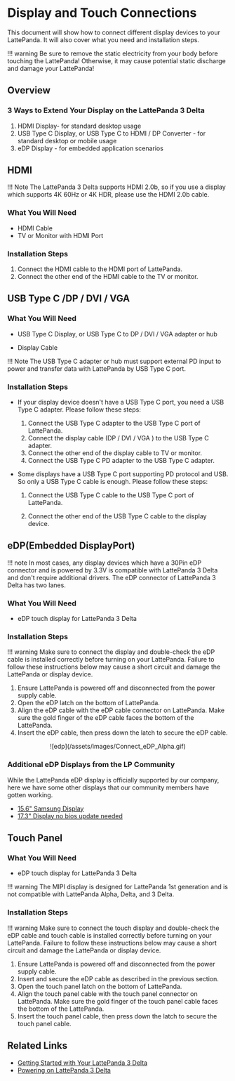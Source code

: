 # Display and Touch Connections

This document will show how to connect different display devices to your LattePanda. It will also cover what you need and installation steps.

!!! warning
    Be sure to remove the static electricity from your body before touching the LattePanda! Otherwise, it may cause potential static discharge and damage your LattePanda! 

## Overview

### 3 Ways to Extend Your Display on the LattePanda 3 Delta

1. HDMI Display- for standard desktop usage
2. USB Type C Display, or USB Type C to HDMI / DP Converter - for standard desktop or mobile usage
4. eDP Display - for embedded application scenarios

## HDMI

!!! Note
    The LattePanda 3 Delta supports HDMI 2.0b, so if you use a display which supports 4K 60Hz or 4K HDR, please use the HDMI 2.0b cable.

### What You Will Need

* HDMI Cable
* TV or Monitor with HDMI Port

### Installation Steps

1. Connect the HDMI cable to the HDMI port of LattePanda.
2. Connect the other end of the HDMI cable to the TV or monitor.



## USB Type C /DP / DVI / VGA

### What You Will Need

* USB Type C Display, or USB Type C to DP / DVI / VGA adapter or hub

* Display Cable

!!! Note
    The USB Type C adapter or hub must support external PD input to power and transfer data with LattePanda by USB Type C port.

### Installation Steps

* If your display device doesn't have a USB Type C port, you need a USB Type C adapter. Please follow these steps:

	1. Connect the USB Type C adapter to the USB Type C port of LattePanda.
	2. Connect the display cable (DP / DVI / VGA ) to the USB Type C adapter.
	3. Connect the other end of the display cable to TV or monitor.
	4. Connect the USB Type C PD adapter to the USB Type C adapter.

* Some displays have a USB Type C port supporting PD protocol and USB. So only a USB Type C cable is enough. Please follow these steps:

	1. Connect the USB Type C cable to the USB Type C port of LattePanda.
	
	2. Connect the other end of the USB Type C cable to the display device.
	
	   
	


## eDP(Embedded DisplayPort)

!!! note 
     In most cases, any display devices which have a 30Pin eDP connector and is powered by 3.3V is compatible with LattePanda 3 Delta and don't require additional drivers. The eDP connector of LattePanda 3 Delta has two lanes.

### What You Will Need

* eDP touch display for LattePanda 3 Delta

### Installation Steps

!!! warning
    Make sure to connect the display and double-check the eDP cable is installed correctly before turning on your LattePanda. Failure to follow these instructions below may cause a short circuit and damage the LattePanda or display device. 

1. Ensure LattePanda is powered off and disconnected from the power supply cable.
2. Open the eDP latch on the bottom of LattePanda.
3. Align the eDP cable with the eDP cable connector on LattePanda. Make sure the gold finger of the eDP cable faces the bottom of the LattePanda.
4. Insert the eDP cable, then press down the latch to secure the eDP cable.

<center>![edp](/assets/images/Connect_eDP_Alpha.gif)</center>

### Additional eDP Displays from the LP Community

While the LattePanda eDP display is officially supported by our company, here we have some other displays that our community members have gotten working.

* [15.6" Samsung Display](http://www.lattepanda.com/topic-p25460.html)
* [17.3" Display no bios update needed](https://www.lattepanda.com/topic-f23t17107.html?start=11)

## Touch Panel

### What You Will Need

* eDP touch display for LattePanda 3 Delta

!!! warning
    The MIPI display is designed for LattePanda 1st generation and is not compatible with LattePanda Alpha, Delta, and 3 Delta. 

### Installation Steps

!!! warning
    Make sure to connect the touch display and double-check the eDP cable and touch cable is installed correctly before turning on your LattePanda. Failure to follow these instructions below may cause a short circuit and damage the LattePanda or display device.

1. Ensure LattePanda is powered off and disconnected from the power supply cable.
2. Insert and secure the eDP cable as described in the previous section.
3. Open the touch panel latch on the bottom of LattePanda.
4. Align the touch panel cable with the touch panel connector on LattePanda. Make sure the gold finger of the touch panel cable faces the bottom of the LattePanda.
5. Insert the touch panel cable, then press down the latch to secure the touch panel cable.



## Related Links 

* [Getting Started with Your LattePanda 3 Delta](/content/3rd_delta_edition/get_started.md)
* [Powering on LattePanda 3 Delta](/content/3rd_delta_edition/powering.md)


